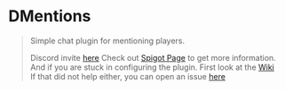 # DMentions
> Simple chat plugin for mentioning players.
>
> Discord invite [here](https://discord.gg/dN6RUzZGgJ)
> Check out [Spigot Page](https://www.spigotmc.org/resources/dmentions.121452/) to get more information.\
> And if you are stuck in configuring the plugin. First look at the [Wiki](https://github.com/desaxxx/DMentions/wiki)\
> If that did not help either, you can open an issue [here](https://github.com/desaxxx/DMentions/issues)

